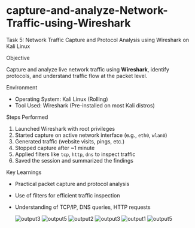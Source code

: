 # capture-and-analyze-Network-Traffic-using-Wireshark
 Task 5: Network Traffic Capture and Protocol Analysis using Wireshark on Kali Linux

Objective

Capture and analyze live network traffic using **Wireshark**, identify protocols, and understand traffic flow at the packet level.

 Environment

* Operating System: Kali Linux (Rolling)
* Tool Used: Wireshark (Pre-installed on most Kali distros)


Steps Performed

1. Launched Wireshark with root privileges
2. Started capture on active network interface (e.g., `eth0`, `wlan0`)
3. Generated traffic (website visits, pings, etc.)
4. Stopped capture after \~1 minute
5. Applied filters like `tcp`, `http`, `dns` to inspect traffic
6. Saved the session and summarized the findings

Key Learnings

* Practical packet capture and protocol analysis
* Use of filters for efficient traffic inspection
* Understanding of TCP/IP, DNS queries, HTTP requests

  ![output3](https://github.com/user-attachments/assets/6a4e99f0-2360-48d7-bbfa-84e7427e4e8d)
![output5](https://github.com/user-attachments/assets/71826f1c-16d6-4cc9-b0ba-6f372cdeedfa)
![output2](https://github.com/user-attachments/assets/65cd9d3a-0ad3-41a3-900f-f637cd86a255)
![output3](https://github.com/user-attachments/assets/488c8140-899e-4c82-b152-237ba8b342b0)
![output1](https://github.com/user-attachments/assets/4ce50f90-eb2f-415c-a65d-5e6fa614ddcf)
![output5](https://github.com/user-attachments/assets/4bc36dab-f7c2-4d6f-bd8f-aaed3623fb81)


